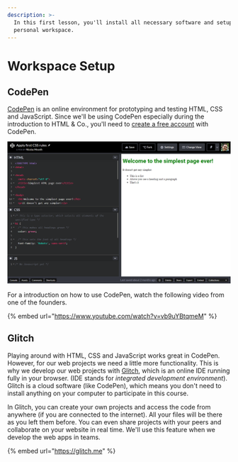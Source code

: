 ```yaml
---
description: >-
  In this first lesson, you'll install all necessary software and setup your
  personal workspace.
---
```


# Workspace Setup

## CodePen

[CodePen](https://codepen.io/) is an online environment for prototyping and testing HTML, CSS and JavaScript. Since we'll be using CodePen especially during the introduction to HTML & Co., you'll need to [create a free account](https://codepen.io/accounts/signup/user/free) with CodePen.

![You can edit HTML, CSS and JavaScript directly and see the results on the right hand side.](../../../.gitbook/assets/image%20%287%29.png)

For a introduction on how to use CodePen, watch the following video from one of the founders.

{% embed url="https://www.youtube.com/watch?v=vb9uYBtqmeM" %}

## Glitch

Playing around with HTML, CSS and JavaScript works great in CodePen. However, for our web projects we need a little more functionality. This is why we develop our web projects with [Glitch](https://glitch.me), which is an online IDE running fully in your browser. \(IDE stands for _integrated development environment_\). Glitch is a cloud software \(like CodePen\), which means you don't need to install anything on your computer to participate in this course.

In Glitch, you can create your own projects and access the code from anywhere \(if you are connected to the internet\). All your files will be there as you left them before. You can even share projects with your peers and collaborate on your website in real time. We'll use this feature when we develop the web apps in teams.

{% embed url="https://glitch.me" %}

